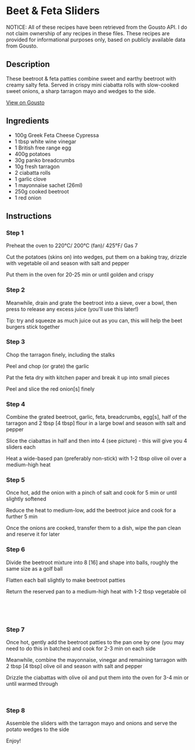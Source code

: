 # Beet & Feta Sliders 

NOTICE: All of these recipes have been retrieved from the Gousto API. I do not claim ownership of any recipes in these files. These recipes are provided for informational purposes only, based on publicly available data from Gousto.

## Description

These beetroot & feta patties combine sweet and earthy beetroot with creamy salty feta. Served in crispy mini ciabatta rolls with slow-cooked sweet onions, a sharp tarragon mayo and wedges to the side.   

[View on Gousto](https://www.gousto.co.uk/recipes/cookbook/beet-feta-sliders)

## Ingredients

- 100g Greek Feta Cheese Cypressa
- 1 tbsp white wine vinegar 
- 1 British free range egg
- 400g potatoes
- 30g panko breadcrumbs
- 10g fresh tarragon
- 2 ciabatta rolls 
- 1 garlic clove
- 1 mayonnaise sachet (26ml)
- 250g cooked beetroot
- 1 red onion

## Instructions


### Step 1

Preheat the oven to 220&deg;C/ 200&deg;C (fan)/ 425&deg;F/ Gas 7


Cut the potatoes (skins on) into wedges, put them on a baking tray, drizzle with vegetable oil and season with salt and pepper


Put them in the oven for 20-25 min or until golden and crispy&nbsp;


### Step 2

Meanwhile, drain and grate the beetroot into a sieve, over a bowl, then press to release any excess juice&nbsp;(you'll use this later!)


Tip: try and squeeze as much juice out as you can, this will help the beet burgers stick together


### Step 3

Chop the tarragon finely, including the stalks&nbsp;


Peel and chop (or grate) the garlic


Pat the feta dry with kitchen paper and break it up into small pieces&nbsp;


Peel and slice the red&nbsp;onion<span class="text-danger">[s]</span> finely


### Step 4

Combine the grated&nbsp;beetroot, garlic, feta, breadcrumbs, egg<span class="text-danger">[s]</span>, half of the tarragon and 2 tbsp <span class="text-danger">[4 tbsp]</span> flour in a large bowl and season with salt and pepper &nbsp;


Slice the ciabattas in half and then into 4 (see picture) - this will give you 4 sliders each


Heat a wide-based pan (preferably non-stick) with 1-2 tbsp olive oil over a medium-high heat


### Step 5

Once hot, add&nbsp;the onion&nbsp;with a pinch of salt and cook for 5 min or until slightly softened&nbsp;


Reduce the heat to medium-low, add the beetroot juice and cook for a further 5 min


Once the onions are cooked, transfer them to a dish, wipe the pan clean and reserve it for later


### Step 6

Divide the beetroot mixture into 8 <span class="text-danger">[16]</span> and shape into balls, roughly the same size as a golf ball


Flatten each ball slightly to make beetroot&nbsp;patties


Return the reserved pan to a medium-high heat with 1-2 tbsp vegetable oil


&nbsp;


&nbsp;


### Step 7

Once hot, gently add the beetroot patties to the pan one by one (you may need to do this in batches) and cook for 2-3 min on each side


Meanwhile, combine the mayonnaise, vinegar and remaining tarragon with 2 tbsp<span class="text-danger"> [4 tbsp]</span> olive oil and season with salt and pepper


Drizzle&nbsp;the ciabattas with olive oil and put them&nbsp;into the oven for 3-4 min or until warmed through


&nbsp;

### Step 8

Assemble the sliders&nbsp;with the tarragon mayo and onions and serve the potato&nbsp;wedges to the side&nbsp;


Enjoy!

